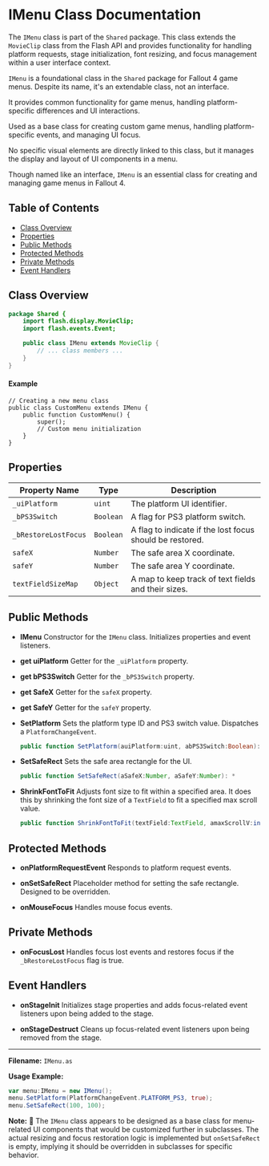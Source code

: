 # IMenu Class Documentation

The `IMenu` class is part of the `Shared` package.
This class extends the `MovieClip` class from the Flash API and provides functionality for handling platform requests, stage initialization, font resizing, and focus management within a user interface context.

`IMenu` is a foundational class in the `Shared` package for Fallout 4 game menus.
Despite its name, it's an extendable class, not an interface.

It provides common functionality for game menus, handling platform-specific differences and UI interactions.

Used as a base class for creating custom game menus, handling platform-specific events, and managing UI focus.

No specific visual elements are directly linked to this class, but it manages the display and layout of UI components in a menu.

Though named like an interface, `IMenu` is an essential class for creating and managing game menus in Fallout 4.


## Table of Contents
- [Class Overview](#class-overview)
- [Properties](#properties)
- [Public Methods](#public-methods)
- [Protected Methods](#protected-methods)
- [Private Methods](#private-methods)
- [Event Handlers](#event-handlers)


## Class Overview
```actionscript
package Shared {
    import flash.display.MovieClip;
    import flash.events.Event;

    public class IMenu extends MovieClip {
        // ... class members ...
    }
}
```

#### Example
```as3
// Creating a new menu class
public class CustomMenu extends IMenu {
    public function CustomMenu() {
        super();
        // Custom menu initialization
    }
}
```


## Properties

| Property Name       | Type      | Description                                             |
|---------------------|-----------|---------------------------------------------------------|
| `_uiPlatform`       | `uint`    | The platform UI identifier.                             |
| `_bPS3Switch`       | `Boolean` | A flag for PS3 platform switch.                         |
| `_bRestoreLostFocus`| `Boolean` | A flag to indicate if the lost focus should be restored.|
| `safeX`             | `Number`  | The safe area X coordinate.                             |
| `safeY`             | `Number`  | The safe area Y coordinate.                             |
| `textFieldSizeMap`  | `Object`  | A map to keep track of text fields and their sizes.     |

## Public Methods

- **IMenu**
  Constructor for the `IMenu` class. Initializes properties and event listeners.

- **get uiPlatform**
  Getter for the `_uiPlatform` property.

- **get bPS3Switch**
  Getter for the `_bPS3Switch` property.

- **get SafeX**
  Getter for the `safeX` property.

- **get SafeY**
  Getter for the `safeY` property.

- **SetPlatform**
  Sets the platform type ID and PS3 switch value. Dispatches a `PlatformChangeEvent`.
  ```actionscript
  public function SetPlatform(auiPlatform:uint, abPS3Switch:Boolean): *
  ```

- **SetSafeRect**
  Sets the safe area rectangle for the UI.
  ```actionscript
  public function SetSafeRect(aSafeX:Number, aSafeY:Number): *
  ```

- **ShrinkFontToFit**
  Adjusts font size to fit within a specified area.
  It does this by shrinking the font size of a `TextField` to fit a specified max scroll value.
  ```actionscript
  public function ShrinkFontToFit(textField:TextField, amaxScrollV:int): *
  ```

## Protected Methods

- **onPlatformRequestEvent**
  Responds to platform request events.

- **onSetSafeRect**
  Placeholder method for setting the safe rectangle. Designed to be overridden.

- **onMouseFocus**
  Handles mouse focus events.

## Private Methods

- **onFocusLost**
  Handles focus lost events and restores focus if the `_bRestoreLostFocus` flag is true.

## Event Handlers

- **onStageInit**
  Initializes stage properties and adds focus-related event listeners upon being added to the stage.

- **onStageDestruct**
  Cleans up focus-related event listeners upon being removed from the stage.

---

**Filename:** `IMenu.as`

**Usage Example:**
```actionscript
var menu:IMenu = new IMenu();
menu.SetPlatform(PlatformChangeEvent.PLATFORM_PS3, true);
menu.SetSafeRect(100, 100);
```

**Note:** 📝 The `IMenu` class appears to be designed as a base class for menu-related UI components that would be customized further in subclasses. The actual resizing and focus restoration logic is implemented but `onSetSafeRect` is empty, implying it should be overridden in subclasses for specific behavior.
